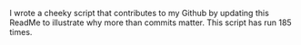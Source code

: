 I wrote a cheeky script that contributes to my Github by updating this ReadMe to illustrate why more than commits matter. This script has run 185 times.